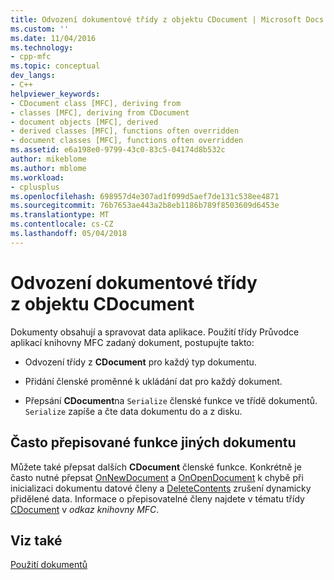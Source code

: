 ```yaml
---
title: Odvození dokumentové třídy z objektu CDocument | Microsoft Docs
ms.custom: ''
ms.date: 11/04/2016
ms.technology:
- cpp-mfc
ms.topic: conceptual
dev_langs:
- C++
helpviewer_keywords:
- CDocument class [MFC], deriving from
- classes [MFC], deriving from CDocument
- document objects [MFC], derived
- derived classes [MFC], functions often overridden
- document classes [MFC], functions often overridden
ms.assetid: e6a198e0-9799-43c0-83c5-04174d8b532c
author: mikeblome
ms.author: mblome
ms.workload:
- cplusplus
ms.openlocfilehash: 698957d4e307ad1f099d5aef7de131c538ee4871
ms.sourcegitcommit: 76b7653ae443a2b8eb1186b789f8503609d6453e
ms.translationtype: MT
ms.contentlocale: cs-CZ
ms.lasthandoff: 05/04/2018
---
```

# <a name="deriving-a-document-class-from-cdocument"></a>Odvození dokumentové třídy z objektu CDocument
Dokumenty obsahují a spravovat data aplikace. Použití třídy Průvodce aplikací knihovny MFC zadaný dokument, postupujte takto:  
  
-   Odvození třídy z **CDocument** pro každý typ dokumentu.  
  
-   Přidání členské proměnné k ukládání dat pro každý dokument.  
  
-   Přepsání **CDocument**na `Serialize` členské funkce ve třídě dokumentů. `Serialize` zapíše a čte data dokumentu do a z disku.  
  
## <a name="other-document-functions-often-overridden"></a>Často přepisované funkce jiných dokumentu  
 Můžete také přepsat dalších **CDocument** členské funkce. Konkrétně je často nutné přepsat [OnNewDocument](../mfc/reference/cdocument-class.md#onnewdocument) a [OnOpenDocument](../mfc/reference/cdocument-class.md#onopendocument) k chybě při inicializaci dokumentu datové členy a [DeleteContents](../mfc/reference/cdocument-class.md#deletecontents) zrušení dynamicky přidělené data. Informace o přepisovatelné členy najdete v tématu třídy [CDocument](../mfc/reference/cdocument-class.md) v *odkaz knihovny MFC*.  
  
## <a name="see-also"></a>Viz také  
 [Použití dokumentů](../mfc/using-documents.md)

